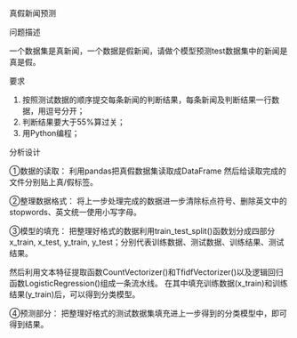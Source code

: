 真假新闻预测问题描述一个数据集是真新闻，一个数据是假新闻，请做个模型预测test数据集中的新闻是真是假。要求1. 按照测试数据的顺序提交每条新闻的判断结果，每条新闻及判断结果一行数据，用逗号分开； 2. 判断结果要大于55%算过关； 3. 用Python编程；分析设计①数据的读取：利用pandas把真假数据集读取成DataFrame然后给读取完成的文件分别贴上真/假标签。②整理数据格式：将上一步处理完成的数据进一步清除标点符号、删除英文中的stopwords、英文统一使用小写字母。③模型的填充：把整理好格式的数据利用train_test_split()函数划分成四部分x_train, x_test, y_train, y_test；分别代表训练数据、测试数据、训练结果、测试结果。然后利用文本特征提取函数CountVectorizer()和TfidfVectorizer()以及逻辑回归函数LogisticRegression()组成一条流水线。在其中填充训练数据(x_train)和训练结果(y_train)后，可以得到分类模型。④预测部分：把整理好格式的测试数据集填充进上一步得到的分类模型中，即可得到结果。